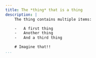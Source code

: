 ```yaml
---
title: The *thing* that is a thing
description: |
    The thing contains multiple items:

    -   A first thing
    -   Another thing
    -   And a third thing

    # Imagine that!!
...
```

